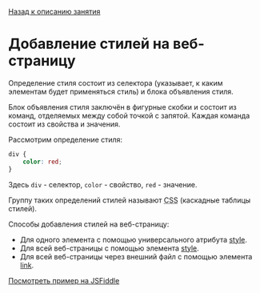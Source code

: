 [Назад к описанию занятия](https://github.com/Vladislav-Lyuminarskiy/Web-course/tree/master/04-CSS-1)

# Добавление стилей на веб-страницу

Определение стиля состоит из селектора (указывает, к каким элементам будет применяться стиль) и блока объявления стиля.

Блок объявления стиля заключён в фигурные скобки и состоит из команд, отделяемых между собой точкой с запятой. Каждая команда состоит из свойства и значения.

Рассмотрим определение стиля:

```css
div {
    color: red;
}
```

Здесь `div` - селектор, `color` - свойство, `red` - значение.

Группу таких определений стилей называют <abbr title="Cascading Style Sheets">CSS</abbr> (каскадные таблицы стилей).

Способы добавления стилей на веб-страницу:
- Для одного элемента с помощью универсального атрибута [style](http://htmlbook.ru/html/attr/style).
- Для всей веб-страницы с помощью элемента [style](http://htmlbook.ru/html/style).
- Для всей веб-страницы через внешний файл с помощью элемента [link](http://htmlbook.ru/html/link).

[Посмотреть пример на JSFiddle](https://jsfiddle.net/Vladislav_Lyuminarskiy/su5jbagp/)